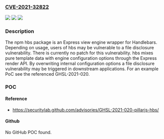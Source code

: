 ### [CVE-2021-32822](https://cve.mitre.org/cgi-bin/cvename.cgi?name=CVE-2021-32822)
![](https://img.shields.io/static/v1?label=Product&message=hbs&color=blue)
![](https://img.shields.io/static/v1?label=Version&message=n%2Fa&color=blue)
![](https://img.shields.io/static/v1?label=Vulnerability&message=CWE-538%20File%20and%20Directory%20Information%20Exposure&color=brighgreen)

### Description

The npm hbs package is an Express view engine wrapper for Handlebars. Depending on usage, users of hbs may be vulnerable to a file disclosure vulnerability. There is currently no patch for this vulnerability. hbs mixes pure template data with engine configuration options through the Express render API. By overwriting internal configuration options a file disclosure vulnerability may be triggered in downstream applications. For an example PoC see the referenced GHSL-2021-020.

### POC

#### Reference
- https://securitylab.github.com/advisories/GHSL-2021-020-pillarjs-hbs/

#### Github
No GitHub POC found.

